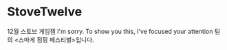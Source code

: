 # StoveTwelve
12월 스토브 게임잼 I'm sorry. To show you this, I've focused your attention 팀의 <스마게 점핑 페스티벌>입니다.
